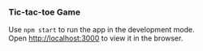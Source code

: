 ### Tic-tac-toe Game


Use `npm start` to run the app in the development mode.<br>
Open [http://localhost:3000](http://localhost:3000) to view it in the browser.

